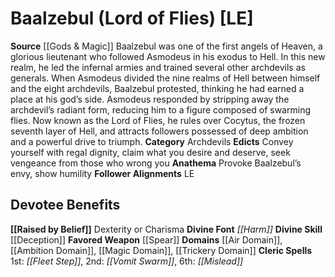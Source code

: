 ﻿---
ability:
- Dexterity
- Charisma
ability_boost:
- Dexterity
- Charisma
alignment: LE
deity:
- '[[DATABASE/deity/Baalzebul|Baalzebul]]'
deity_category: Archdevils
divine_font: Harm
domain:
- '[[DATABASE/domain/Air Domain|Air]]'
- '[[DATABASE/domain/Ambition Domain|Ambition]]'
- '[[DATABASE/domain/Magic Domain|Magic]]'
- '[[DATABASE/domain/Trickery Domain|Trickery]]'
favored_weapon: '[[DATABASE/weapon/Spear|Spear]]'
follower_alignment:
- LE
id: '63'
name: Baalzebul
rarity: Common
skill:
- '[[DATABASE/skill/Deception|Deception]]'
source: '[[DATABASE/source/Gods & Magic|Gods & Magic]]'
trait: null
type: Deity

---
# Baalzebul (Lord of Flies) [LE]

**Source** [[Gods & Magic]] 
Baalzebul was one of the first angels of Heaven, a glorious lieutenant who followed Asmodeus in his exodus to Hell. In this new realm, he led the infernal armies and trained several other archdevils as generals. When Asmodeus divided the nine realms of Hell between himself and the eight archdevils, Baalzebul protested, thinking he had earned a place at his god’s side. Asmodeus responded by stripping away the archdevil’s radiant form, reducing him to a figure composed of swarming flies. Now known as the Lord of Flies, he rules over Cocytus, the frozen seventh layer of Hell, and attracts followers possessed of deep ambition and a powerful drive to triumph.
**Category** Archdevils
**Edicts** Convey yourself with regal dignity, claim what you desire and deserve, seek vengeance from those who wrong you
**Anathema** Provoke Baalzebul’s envy, show humility
**Follower Alignments** LE

## Devotee Benefits

**[[Raised by Belief]]** Dexterity or Charisma
**Divine Font** _[[Harm]]_
**Divine Skill** [[Deception]]
**Favored Weapon** [[Spear]]
**Domains** [[Air Domain]], [[Ambition Domain]], [[Magic Domain]], [[Trickery Domain]]
**Cleric Spells** 1st: _[[Fleet Step]]_, 2nd: _[[Vomit Swarm]]_, 6th: _[[Mislead]]_